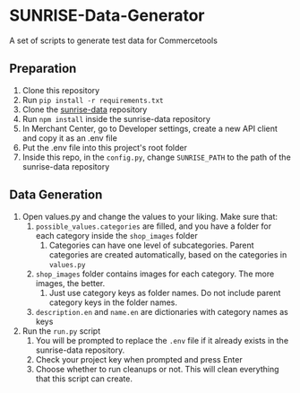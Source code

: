 # SUNRISE-Data-Generator
A set of scripts to generate test data for Commercetools

## Preparation
1. Clone this repository
2. Run `pip install -r requirements.txt`
3. Clone the [sunrise-data](https://github.com/commercetools/commercetools-sunrise-data.git) repository
4. Run `npm install` inside the sunrise-data repository
5. In Merchant Center, go to Developer settings, create a new API client and copy it as an .env file
6. Put the .env file into this project's root folder
7. Inside this repo, in the `config.py`, change `SUNRISE_PATH` to the path of the sunrise-data repository

## Data Generation
1. Open values.py and change the values to your liking. Make sure that:
   1. `possible_values.categories` are filled, and you have a folder for each category inside the `shop_images` folder
      1. Categories can have one level of subcategories. Parent categories are created automatically, based on the categories in `values.py`
   2. `shop_images` folder contains images for each category. The more images, the better.
      1. Just use category keys as folder names. Do not include parent category keys in the folder names.
   3. `description.en` and `name.en` are dictionaries with category names as keys
2. Run the `run.py` script
   1. You will be prompted to replace the `.env` file if it already exists in the sunrise-data repository.
   2. Check your project key when prompted and press Enter
   3. Choose whether to run cleanups or not. This will clean everything that this script can create.